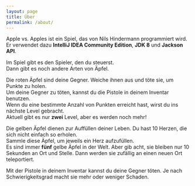 ```yaml
---
layout: page
title: Über
permalink: /about/
---
```


Apple vs. Apples ist ein Spiel, das von Nils Hindermann programmiert wird.  
Er verwendet dazu **IntelliJ IDEA Community Edition**, **JDK 8** und **Jackson API**.

Im Spiel gibt es den Spieler, den du steuerst.  
Dann gibt es noch andere Arten von Äpfel.

Die roten Äpfel sind deine Gegner. Weiche ihnen aus und töte sie, um Punkte zu holen.  
Um deine Gegner zu töten, kannst du die Pistole in deinem Inventar benutzen.  
Wenn du eine bestimmte Anzahl von Punkten erreicht hast, wirst du ins nächste Level gebracht.  
Aktuell gibt es nur **zwei** Level, aber es werden noch mehr!

Die gelben Äpfel dienen zur Auffüllen deiner Leben. Du hast 10 Herzen, die sich nicht einfach so erholen.  
Sammle diese Äpfel, um jeweils ein Herz aufzufüllen.  
Es sind immer **fünf** gelbe Äpfel in der Welt. Aber gib acht, sie bleiben nur 10 Sekunden an Ort und Stelle.
Dann werden sie zufällig an einen neuen Ort teleportiert.

Mit der Pistole in deinem Inventar kannst du deine Gegner töten. Je nach Schwierigkeitsgrad macht sie mehr oder weniger Schaden.


[IntelliJ]: https://www.jetbrains.com/de-de/idea/
[Java]: https://www.java.com/de/
[Jackson]: https://github.com/FasterXML/jackson
